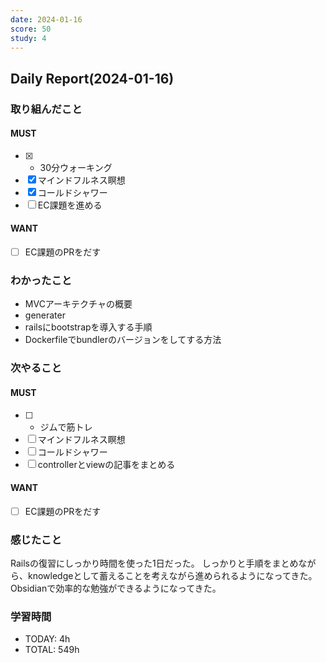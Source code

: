 ```yaml
---
date: 2024-01-16
score: 50
study: 4
---
```

## Daily Report(2024-01-16)
### 取り組んだこと
#### MUST
- [x] - 30分ウォーキング
- [x] マインドフルネス瞑想
- [x] コールドシャワー
- [ ] EC課題を進める
#### WANT
- [ ] EC課題のPRをだす
### わかったこと
- MVCアーキテクチャの概要 
- generater
- railsにbootstrapを導入する手順
- Dockerfileでbundlerのバージョンをしてする方法
### 次やること
#### MUST
- [ ] - ジムで筋トレ
- [ ] マインドフルネス瞑想
- [ ] コールドシャワー
- [ ] controllerとviewの記事をまとめる
#### WANT
- [ ] EC課題のPRをだす
### 感じたこと
Railsの復習にしっかり時間を使った1日だった。
しっかりと手順をまとめながら、knowledgeとして蓄えることを考えながら進められるようになってきた。Obsidianで効率的な勉強ができるようになってきた。
### 学習時間
- TODAY: 4h
- TOTAL: 549h
